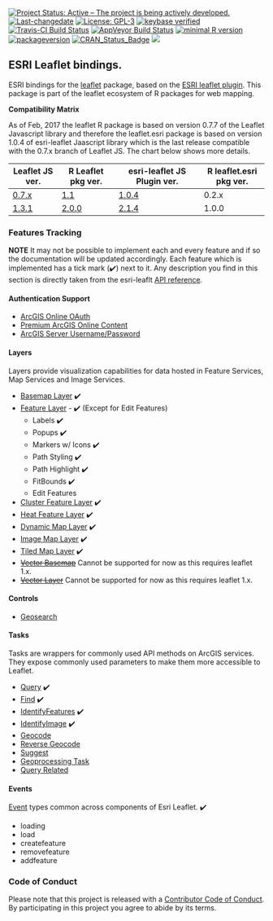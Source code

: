 
[![Project Status: Active – The project is being actively developed.](http://www.repostatus.org/badges/latest/active.svg)](http://www.repostatus.org/#active) [![Last-changedate](https://img.shields.io/badge/last%20change-2018--03--26-green.svg)](/commits/master) [![License: GPL-3](https://img.shields.io/badge/License-GPLv3-yellow.svg)](https://opensource.org/licenses/GPL-3.0) [![keybase verified](https://img.shields.io/badge/keybase-verified-brightgreen.svg)](https://gist.github.com/bhaskarvk/46fbf2ba7b5713151d7e) [![Travis-CI Build Status](https://travis-ci.org/bhaskarvk/leaflet.esri.svg?branch=master)](https://travis-ci.org/bhaskarvk/leaflet.esri) [![AppVeyor Build Status](https://ci.appveyor.com/api/projects/status/github/bhaskarvk/leaflet.esri?branch=master&svg=true)](https://ci.appveyor.com/project/bhaskarvk/leaflet.esri) [![minimal R version](https://img.shields.io/badge/R%3E%3D-3.1.0-6666ff.svg)](https://cran.r-project.org/) [![packageversion](https://img.shields.io/badge/Package%20version-1.0.0-orange.svg?style=flat-square)](commits/master) [![CRAN\_Status\_Badge](http://www.r-pkg.org/badges/version/leaflet.esri)](https://cran.r-project.org/package=leaflet.esri) [![](http://cranlogs.r-pkg.org/badges/grand-total/leaflet.esri)](http://cran.rstudio.com/web/packages/leaflet.esri/index.html)

ESRI Leaflet bindings.
----------------------

ESRI bindings for the [leaflet](https://www.github.com/rstudio/leaflet) package, based on the [ESRI leaflet plugin](https://esri.github.io/esri-leaflet/). This package is part of the leaflet ecosystem of R packages for web mapping.

**Compatibility Matrix**

As of Feb, 2017 the leaflet R package is based on version 0.7.7 of the Leaflet Javascript library and therefore the leaflet.esri package is based on version 1.0.4 of esri-leaflet Jaascript library which is the last release compatible with the 0.7.x branch of Leaflet JS. The chart below shows more details.

<table>
<colgroup>
<col width="19%" />
<col width="22%" />
<col width="33%" />
<col width="25%" />
</colgroup>
<thead>
<tr class="header">
<th>Leaflet JS ver.</th>
<th>R Leaflet pkg ver.</th>
<th>esri-leaflet JS Plugin ver.</th>
<th>R leaflet.esri pkg ver.</th>
</tr>
</thead>
<tbody>
<tr class="odd">
<td><a href="https://github.com/Leaflet/Leaflet/releases/tag/v0.7.7">0.7.x</a></td>
<td><a href="https://github.com/rstudio/leaflet/releases/tag/v1.1.0">1.1</a></td>
<td><a href="https://github.com/Esri/esri-leaflet/releases/tag/v1.0.4">1.0.4</a></td>
<td>0.2.x</td>
</tr>
<tr class="even">
<td><a href="https://github.com/Leaflet/Leaflet/releases/tag/v1.3.1">1.3.1</a></td>
<td><a href="https://github.com/rstudio/leaflet/releases/tag/v2.0.0">2.0.0</a></td>
<td><a href="https://github.com/Esri/esri-leaflet/releases/tag/v2.1.4">2.1.4</a></td>
<td>1.0.0</td>
</tr>
</tbody>
</table>

### Features Tracking

**NOTE** It may not be possible to implement each and every feature and if so the documentation will be updated accordingly. Each feature which is implemented has a tick mark (✔️) next to it. Any description you find in this section is directly taken from the esri-leaflt [API reference](https://esri.github.io/esri-leaflet/api-reference/).

#### Authentication Support

-   [ArcGIS Online OAuth](https://esri.github.io/esri-leaflet/examples/arcgis-online-auth.html)
-   [Premium ArcGIS Online Content](https://esri.github.io/esri-leaflet/examples/premium-content.html)
-   [ArcGIS Server Username/Password](https://esri.github.io/esri-leaflet/examples/arcgis-server-auth.html)

#### Layers

Layers provide visualization capabilities for data hosted in Feature Services, Map Services and Image Services.

-   [Basemap Layer](https://esri.github.io/esri-leaflet/api-reference/layers/basemap-layer.html) ✔️
-   [Feature Layer](https://esri.github.io/esri-leaflet/api-reference/layers/feature-layer.html) - ✔️ (Except for Edit Features)
    -   Labels ✔️
    -   Popups ✔️
    -   Markers w/ Icons ✔️
    -   Path Styling ✔️
    -   Path Highlight ✔️
    -   FitBounds ✔️
    -   Edit Features
-   [Cluster Feature Layer](https://esri.github.io/esri-leaflet/api-reference/layers/clustered-feature-layer.html) ✔️
-   [Heat Feature Layer](https://esri.github.io/esri-leaflet/api-reference/layers/heatmap-feature-layer.html) ✔️
-   [Dynamic Map Layer](https://esri.github.io/esri-leaflet/api-reference/layers/dynamic-map-layer.html) ✔️
-   [Image Map Layer](https://esri.github.io/esri-leaflet/api-reference/layers/image-map-layer.html) ✔️
-   [Tiled Map Layer](https://esri.github.io/esri-leaflet/api-reference/layers/tiled-map-layer.html) ✔️
-   ~~[Vector Basemap](https://esri.github.io/esri-leaflet/api-reference/layers/vector-basemap.html)~~ Cannot be supported for now as this requires leaflet 1.x.
-   [~~Vector Layer~~](https://esri.github.io/esri-leaflet/api-reference/layers/vector-layer.html) Cannot be supported for now as this requires leaflet 1.x.

#### Controls

-   [Geosearch](https://esri.github.io/esri-leaflet/api-reference/controls/geosearch.html)

#### Tasks

Tasks are wrappers for commonly used API methods on ArcGIS services. They expose commonly used parameters to make them more accessible to Leaflet.

-   [Query](https://esri.github.io/esri-leaflet/api-reference/tasks/query.html) ✔️
-   [Find](https://esri.github.io/esri-leaflet/api-reference/tasks/find.html) ✔️
-   [IdentifyFeatures](https://esri.github.io/esri-leaflet/api-reference/tasks/identify-features.html) ✔️
-   [IdentifyImage](https://esri.github.io/esri-leaflet/api-reference/tasks/identify-image.html) ✔️
-   [Geocode](https://esri.github.io/esri-leaflet/api-reference/tasks/geocode.html)
-   [Reverse Geocode](https://esri.github.io/esri-leaflet/api-reference/tasks/reverse-geocode.html)
-   [Suggest](https://esri.github.io/esri-leaflet/api-reference/tasks/suggest.html)
-   [Geoprocessing Task](https://esri.github.io/esri-leaflet/api-reference/tasks/gp-task.html)
-   [Query Related](https://esri.github.io/esri-leaflet/api-reference/tasks/query-related.html)

#### Events

[Event](https://esri.github.io/esri-leaflet/api-reference/events.html) types common across components of Esri Leaflet. ✔️

-   loading
-   load
-   createfeature
-   removefeature
-   addfeature

### Code of Conduct

Please note that this project is released with a [Contributor Code of Conduct](CONDUCT.md). By participating in this project you agree to abide by its terms.
